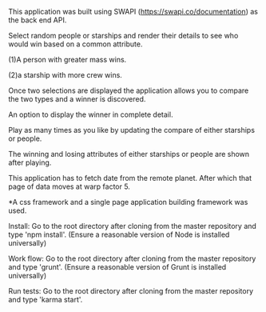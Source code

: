 This application was built using SWAPI (https://swapi.co/documentation) as the back end API.

Select random people or starships and render their details to see who would win based on a common attribute.

(1)A person with greater mass wins.

(2)a starship with more crew wins.

Once two selections are displayed the application allows you to compare the two types and a winner is discovered.

An option to display the winner in complete detail.

Play as many times as you like by updating the compare of either starships or people.

The winning and losing attributes of either starships or people are shown after playing.

This application has to fetch date from the remote planet. After which that page of data moves at warp factor 5.


*A css framework and a single page application building framework was used.


Install: Go to the root directory after cloning from the master repository and type 'npm install'. (Ensure a reasonable version of Node is installed universally)

Work flow: Go to the root directory after cloning from the master repository and type 'grunt'. (Ensure a reasonable version of Grunt is installed universally)

Run tests: Go to the root directory after cloning from the master repository and type 'karma start'. 